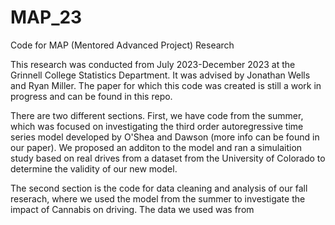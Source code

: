 # MAP_23
Code for MAP (Mentored Advanced Project) Research 

This research was conducted from July 2023-December 2023 at the Grinnell College Statistics Department. It was advised by Jonathan Wells and Ryan Miller. The paper for which this code was created is still a work in progress and can be found in this repo. 

There are two different sections. First, we have code from the summer, which was focused on investigating the third order autoregressive time series model developed by O'Shea and Dawson (more info can be found in our paper). We proposed an additon to the model and ran a simulaition study based on real drives from a dataset from the University of Colorado to determine the validity of our new model. 

The second section is the code for data cleaning and analysis of our fall reserach, where we used the model from the summer to investigate the impact of Cannabis on driving. The data we used was from 
 